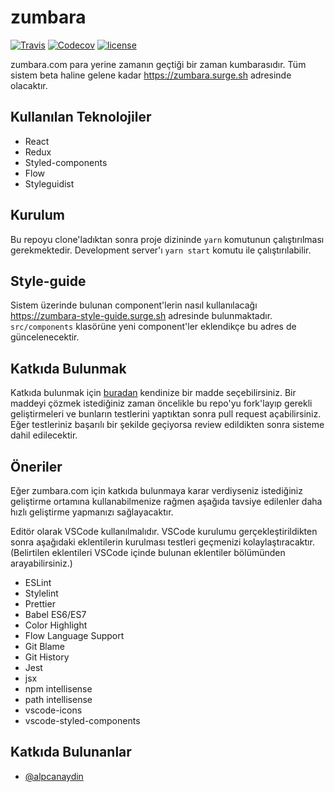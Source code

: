 # zumbara

[![Travis](https://img.shields.io/travis/zumbara/zumbara-web.svg)](https://travis-ci.org/zumbara/zumbara-web) [![Codecov](https://img.shields.io/codecov/c/github/zumbara/zumbara-web.svg)](https://codecov.io/gh/zumbara/zumbara-web) [![license](https://img.shields.io/github/license/zumbara/zumbara-web.svg)](https://github.com/zumbara/zumbara-web/blob/master/LICENSE)

zumbara.com para yerine zamanın geçtiği bir zaman kumbarasıdır. Tüm sistem beta haline gelene kadar https://zumbara.surge.sh adresinde olacaktır.

## Kullanılan Teknolojiler
* React
* Redux
* Styled-components
* Flow
* Styleguidist

## Kurulum
Bu repoyu clone'ladıktan sonra proje dizininde `yarn` komutunun çalıştırılması gerekmektedir. Development server'ı `yarn start` komutu ile çalıştırılabilir.

## Style-guide
Sistem üzerinde bulunan component'lerin nasıl kullanılacağı https://zumbara-style-guide.surge.sh adresinde bulunmaktadır. `src/components` klasörüne yeni component'ler eklendikçe bu adres de güncelenecektir.

## Katkıda Bulunmak
Katkıda bulunmak için [buradan](https://github.com/zumbara/zumbara-web/projects/1) kendinize bir madde seçebilirsiniz. Bir maddeyi çözmek istediğiniz zaman öncelikle bu repo'yu fork'layıp gerekli geliştirmeleri ve bunların testlerini yaptıktan sonra pull request açabilirsiniz. Eğer testleriniz başarılı bir şekilde geçiyorsa review edildikten sonra sisteme dahil edilecektir.

## Öneriler
Eğer zumbara.com için katkıda bulunmaya karar verdiyseniz istediğiniz geliştirme ortamına kullanabilmenize rağmen aşağıda tavsiye edilenler daha hızlı geliştirme yapmanızı sağlayacaktır.

Editör olarak VSCode kullanılmalıdır. VSCode kurulumu gerçekleştirildikten sonra aşağıdaki eklentilerin kurulması testleri geçmenizi kolaylaştıracaktır. (Belirtilen eklentileri VSCode içinde bulunan eklentiler bölümünden arayabilirsiniz.)

* ESLint
* Stylelint
* Prettier
* Babel ES6/ES7
* Color Highlight
* Flow Language Support
* Git Blame
* Git History
* Jest
* jsx
* npm intellisense
* path intellisense
* vscode-icons
* vscode-styled-components

## Katkıda Bulunanlar
* [@alpcanaydin](https://github.com/alpcanaydin)
